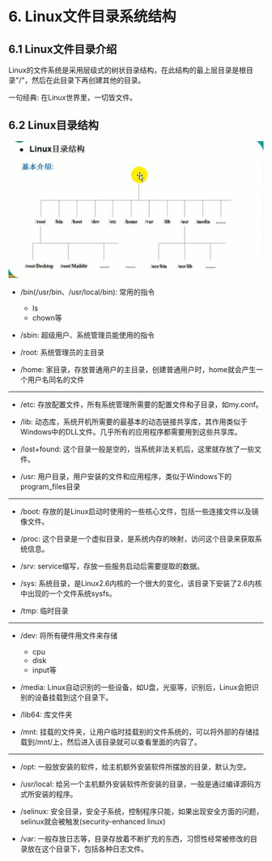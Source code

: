 # 6. Linux文件目录系统结构

## 6.1 Linux文件目录介绍
Linux的文件系统是采用层级式的树状目录结构，在此结构的最上层目录是根目录"/"，然后在此目录下再创建其他的目录。

一句经典: 在Linux世界里，一切皆文件。



## 6.2 Linux目录结构

![Linux目录结构](../1.Linux基础篇-assets/linux目录结构.jpg)


* /bin(/usr/bin、/usr/local/bin): 常用的指令
    * ls
    * chown等

* /sbin: 超级用户、系统管理员能使用的指令

* /root: 系统管理员的主目录

* /home: 家目录，存放普通用户的主目录，创建普通用户时，home就会产生一个用户名同名的文件

---
    
* /etc: 存放配置文件，所有系统管理所需要的配置文件和子目录，如my.conf。

* /lib: 动态库，系统开机所需要的最基本的动态链接共享库，其作用类似于Windows中的DLL文件。几乎所有的应用程序都需要用到这些共享库。

* /lost+found: 这个目录一般是空的，当系统非法关机后，这里就存放了一些文件。

* /usr: 用户目录，用户安装的文件和应用程序，类似于Windows下的program_files目录


---

* /boot: 存放的是Linux启动时使用的一些核心文件，包括一些连接文件以及镜像文件。

* /proc: 这个目录是一个虚拟目录，是系统内存的映射，访问这个目录来获取系统信息。

* /srv: service缩写，存放一些服务启动后需要提取的数据。

* /sys: 系统目录，是Linux2.6内核的一个很大的变化，该目录下安装了2.6内核中出现的一个文件系统sysfs。

* /tmp: 临时目录

---

* /dev: 将所有硬件用文件来存储
    * cpu
    * disk
    * input等

* /media: Linux自动识别的一些设备，如U盘，光驱等，识别后，Linux会把识别的设备挂载到这个目录下。

* /lib64: 库文件夹

* /mnt: 挂载的文件夹，让用户临时挂载别的文件系统的，可以将外部的存储挂载到/mnt/上，然后进入该目录就可以查看里面的内容了。

---

* /opt: 一般放安装的软件，给主机额外安装软件所摆放的目录，默认为空。

* /usr/local: 给另一个主机额外安装软件所安装的目录，一般是通过编译源码方式所安装的程序。

* /selinux: 安全目录，安全子系统，控制程序只能，如果出现安全方面的问题，selinux就会被触发(security-enhanced linux)

* /var: 一般存放日志等，目录存放着不断扩充的东西，习惯性经常被修改的目录放在这个目录下，包括各种日志文件。